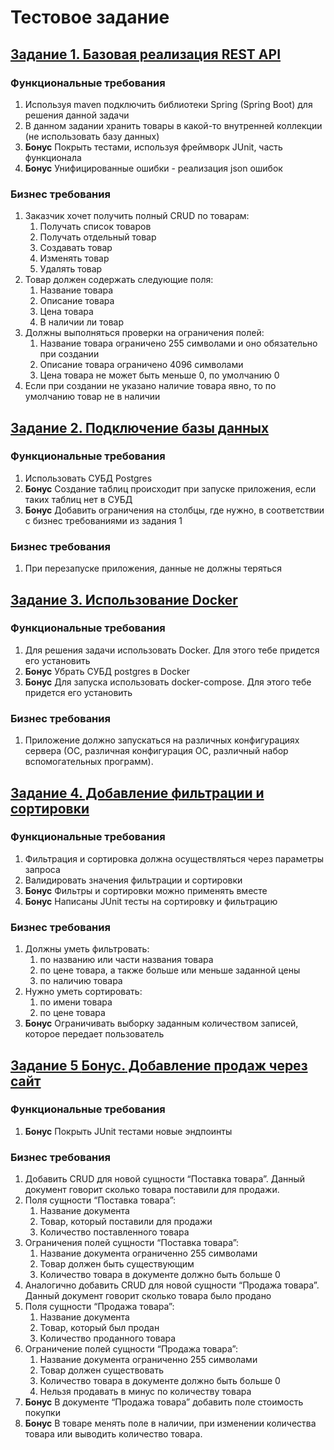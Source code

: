 # Тестовое задание

## [Задание 1. Базовая реализация REST API](https://github.com/mgaydukov/TestTask6/tree/t1)

### Функциональные требования
1. Используя maven подключить библиотеки Spring (Spring Boot) для решения данной задачи
2. В данном задании хранить товары в какой-то внутренней коллекции (не использовать базу данных)
3. **Бонус** Покрыть тестами, используя фреймворк JUnit, часть функционала
4. **Бонус** Унифицированные ошибки - реализация json ошибок

### Бизнес требования
1. Заказчик хочет получить полный CRUD по товарам:
	1. Получать список товаров
	1. Получать отдельный товар
	1. Создавать товар
	1. Изменять товар
	1. Удалять товар
2. Товар должен содержать следующие поля:
	1. Название товара
	1. Описание товара
	1. Цена товара
	1. В наличии ли товар
3. Должны выполняться проверки на ограничения полей:
	1. Название товара ограничено 255 символами и оно обязательно при создании
	1. Описание товара ограничено 4096 символами
	1. Цена товара не может быть меньше 0, по умолчанию 0
4. Если при создании не указано наличие товара явно, то по умолчанию товар не в наличии

## [Задание 2. Подключение базы данных](https://github.com/mgaydukov/TestTask6/tree/t2)

### Функциональные требования
1. Использовать СУБД Postgres
2. **Бонус** Создание таблиц происходит при запуске приложения, если таких таблиц нет в СУБД
3. **Бонус** Добавить ограничения на столбцы, где нужно, в соответствии с бизнес требованиями из задания 1

### Бизнес требования
1. При перезапуске приложения, данные не должны теряться

## [Задание 3. Использование Docker](https://github.com/mgaydukov/TestTask6/tree/t3)

### Функциональные требования
1. Для решения задачи использовать Docker. Для этого тебе придется его установить
2. **Бонус** Убрать СУБД postgres в Docker
3. **Бонус** Для запуска использовать docker-compose. Для этого тебе придется его установить

### Бизнес требования
1. Приложение должно запускаться на различных конфигурациях сервера (ОС, различная конфигурация ОС, различный набор вспомогательных программ).

## [Задание 4. Добавление фильтрации и сортировки](https://github.com/mgaydukov/TestTask6/tree/t4)
### Функциональные требования
1. Фильтрация и сортировка должна осуществляться через параметры запроса
2. Валидировать значения фильтрации и сортировки
3. **Бонус** Фильтры и сортировки можно применять вместе
4. **Бонус** Написаны JUnit тесты на сортировку и фильтрацию

### Бизнес требования
1. Должны уметь фильтровать:
	1. по названию или части названия товара
	1. по цене товара, а также больше или меньше заданной цены
	1. по наличию товара
2. Нужно уметь сортировать:
	1. по имени товара
	1. по цене товара
3. **Бонус** Ограничивать выборку заданным количеством записей, которое передает пользователь

## [Задание 5 **Бонус.** Добавление продаж через сайт](https://github.com/mgaydukov/TestTask6/tree/t5)

### Функциональные требования
1. **Бонус** Покрыть JUnit тестами новые эндпоинты

### Бизнес требования
1. Добавить CRUD для новой сущности “Поставка товара”. Данный документ говорит сколько товара поставили для продажи.
2. Поля сущности “Поставка товара”:
	1. Название документа
	1. Товар, который поставили для продажи
	1. Количество поставленного товара
3. Ограничения полей сущности “Поставка товара”:
	1. Название документа ограниченно 255 символами
	1. Товар должен быть существующим
	1. Количество товара в документе должно быть больше 0
4. Аналогично добавить CRUD для новой сущности “Продажа товара”. Данный документ говорит сколько товара было продано
5. Поля сущности “Продажа товара”:
	1. Название документа
	1. Товар, который был продан
	1. Количество проданного товара
6. Ограничение полей сущности “Продажа товара”:
	1. Название документа ограниченно 255 символами
	1. Товар должен существовать
	1. Количество товара в документе должно быть больше 0
	1. Нельзя продавать в минус по количеству товара
7. **Бонус** В документе “Продажа товара” добавить поле стоимость покупки
8. **Бонус** В товаре менять поле в наличии, при изменении количества товара или выводить количество товара.
